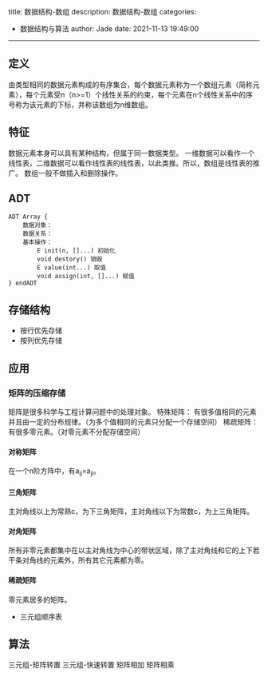 title: 数据结构-数组
description: 数据结构-数组
categories:
  - 数据结构与算法
author: Jade
date: 2021-11-13 19:49:00
---
## 定义
由类型相同的数据元素构成的有序集合，每个数据元素称为一个数组元素（简称元素），每个元素受n（n>=1）个线性关系的约束，每个元素在n个线性关系中的序号称为该元素的下标，并称该数组为n维数组。

## 特征
数据元素本身可以具有某种结构，但属于同一数据类型。
一维数据可以看作一个线性表，二维数据可以看作线性表的线性表，以此类推。所以，数组是线性表的推广。
数组一般不做插入和删除操作。

## ADT
```
ADT Array {
	数据对象： 
	数据关系： 
	基本操作： 
		E init(n, []...) 初始化
		void destory() 销毁
		E value(int...) 取值
		void assign(int, []...) 赋值
} endADT
```

## 存储结构
- 按行优先存储
- 按列优先存储

## 应用
### 矩阵的压缩存储
矩阵是很多科学与工程计算问题中的处理对象。
特殊矩阵： 有很多值相同的元素并且由一定的分布规律。（为多个值相同的元素只分配一个存储空间）
稀疏矩阵： 有很多零元素。（对零元素不分配存储空间）

#### 对称矩阵
在一个n阶方阵中，有a<sub>ij</sub>=a<sub>ji</sub>。

#### 三角矩阵
主对角线以上为常熟c，为下三角矩阵，主对角线以下为常数c，为上三角矩阵。

#### 对角矩阵
所有非零元素都集中在以主对角线为中心的带状区域，除了主对角线和它的上下若干条对角线的元素外，所有其它元素都为零。

#### 稀疏矩阵
零元素居多的矩阵。
- 三元组顺序表

## 算法
三元组-矩阵转置
三元组-快速转置
矩阵相加
矩阵相乘